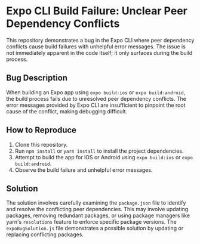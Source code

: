 # Expo CLI Build Failure: Unclear Peer Dependency Conflicts

This repository demonstrates a bug in the Expo CLI where peer dependency conflicts cause build failures with unhelpful error messages.  The issue is not immediately apparent in the code itself; it only surfaces during the build process.

## Bug Description

When building an Expo app using `expo build:ios` or `expo build:android`, the build process fails due to unresolved peer dependency conflicts. The error messages provided by Expo CLI are insufficient to pinpoint the root cause of the conflict, making debugging difficult. 

## How to Reproduce

1. Clone this repository.
2. Run `npm install` or `yarn install` to install the project dependencies.
3. Attempt to build the app for iOS or Android using `expo build:ios` or `expo build:android`.
4. Observe the build failure and unhelpful error messages.

## Solution

The solution involves carefully examining the `package.json` file to identify and resolve the conflicting peer dependencies.  This may involve updating packages, removing redundant packages, or using package managers like yarn's `resolutions` feature to enforce specific package versions. The `expoBugSolution.js` file demonstrates a possible solution by updating or replacing conflicting packages.